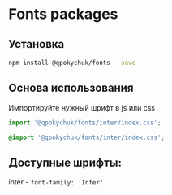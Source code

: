 # Fonts packages

## Установка

```bash
npm install @qpokychuk/fonts --save
```

## Основа использования

Импортируйте нужный шрифт в js или css

```js
import '@qpokychuk/fonts/inter/index.css';
```

```css
@import '@qpokychuk/fonts/inter/index.css';
```

## Доступные шрифты:

inter - `font-family: 'Inter'`